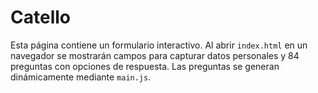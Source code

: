 # Catello

Esta página contiene un formulario interactivo. Al abrir `index.html` en un navegador se mostrarán campos para capturar datos personales y 84 preguntas con opciones de respuesta. Las preguntas se generan dinámicamente mediante `main.js`.
